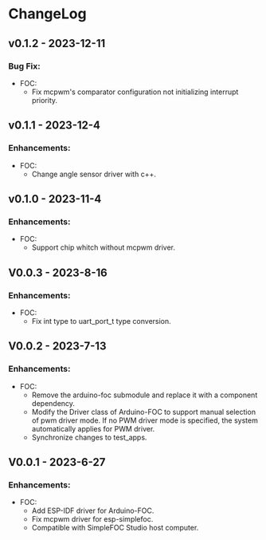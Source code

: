 # ChangeLog

## v0.1.2 - 2023-12-11
### Bug Fix:
* FOC:
    * Fix mcpwm's comparator configuration not initializing interrupt priority.

## v0.1.1 - 2023-12-4
### Enhancements:
* FOC:
    * Change angle sensor driver with c++.

## v0.1.0 - 2023-11-4
### Enhancements:
* FOC:
    * Support chip whitch without mcpwm driver.

## V0.0.3 - 2023-8-16
### Enhancements:
* FOC:
    * Fix int type to uart_port_t type conversion.

## V0.0.2 - 2023-7-13
### Enhancements:
* FOC:
    * Remove the arduino-foc submodule and replace it with a component dependency.
    * Modify the Driver class of Arduino-FOC to support manual selection of pwm driver mode. If no PWM driver mode is specified, the system automatically applies for PWM driver.
    * Synchronize changes to test_apps.

## V0.0.1 - 2023-6-27
### Enhancements:
* FOC:
    * Add ESP-IDF driver for Arduino-FOC.
    * Fix mcpwm driver for esp-simplefoc.
    * Compatible with SimpleFOC Studio host computer.


